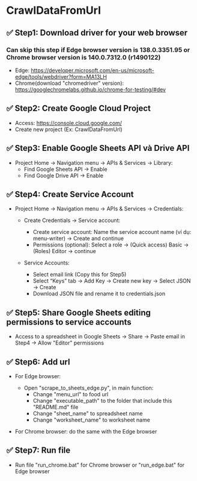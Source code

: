 # CrawlDataFromUrl

## ✅ Step1: Download driver for your web browser
### Can skip this step if Edge browser version is 138.0.3351.95 or Chrome browser version is 140.0.7312.0 (r1490122)

* Edge: https://developer.microsoft.com/en-us/microsoft-edge/tools/webdriver?form=MA13LH  
* Chrome(download "chromedriver" version): https://googlechromelabs.github.io/chrome-for-testing/#dev  

## ✅ Step2: Create Google Cloud Project
* Access: https://console.cloud.google.com/  
* Create new project (Ex: CrawlDataFromUrl)  

## ✅ Step3: Enable Google Sheets API và Drive API
* Project Home → Navigation menu → APIs & Services → Library:  
    * Find Google Sheets API → Enable  
    * Find Google Drive API → Enable  

## ✅ Step4: Create Service Account
* Project Home → Navigation menu → APIs & Services → Credentials:  
    * Create Credentials → Service account:
        - Create service account: Name the service account name (ví dụ: menu-writer) → Create and continue  
        - Permissions (optional): Select a role → (Quick access) Basic → (Roles) Editor → continue
  
    * Service Accounts:  
        - Select email link (Copy this for Step5)  
        - Select “Keys” tab → Add Key → Create new key → Select JSON → Create  
        - Download JSON file and rename it to credentials.json  

## ✅ Step5: Share Google Sheets editing permissions to service accounts
* Access to a spreadsheet in Google Sheets → Share → Paste email in Step4 → Allow "Editor" permissions  

## ✅ Step6: Add url
* For Edge browser:  
    * Open "scrape_to_sheets_edge.py", in main function:  
        - Change "menu_url" to food url  
        - Change "executable_path" to the folder that include this "README.md" file  
        - Change "sheet_name" to spreadsheet name  
        - Change "worksheet_name" to worksheet name  

* For Chrome browser: do the same with the Edge browser  

## ✅ Step7: Run file 
* Run file "run_chrome.bat" for Chrome browser or "run_edge.bat" for Edge browser  
